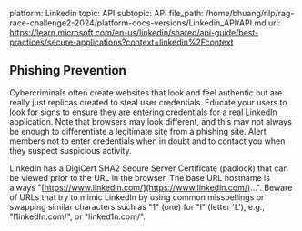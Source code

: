 platform: Linkedin
topic: API
subtopic: API
file_path: /home/bhuang/nlp/rag-race-challenge2-2024/platform-docs-versions/Linkedin_API/API.md
url: https://learn.microsoft.com/en-us/linkedin/shared/api-guide/best-practices/secure-applications?context=linkedin%2Fcontext

## Phishing Prevention

Cybercriminals often create websites that look and feel authentic but are really just replicas created to steal user credentials. Educate your users to look for signs to ensure they are entering credentials for a real LinkedIn application. Note that browsers may look different, and this may not always be enough to differentiate a legitimate site from a phishing site. Alert members not to enter credentials when in doubt and to contact you when they suspect suspicious activity.

LinkedIn has a DigiCert SHA2 Secure Server Certificate (padlock) that can be viewed prior to the URL in the browser. The base URL hostname is always "[https://www.linkedin.com/](https://www.linkedin.com/)...". Beware of URLs that try to mimic LinkedIn by using common misspellings or swapping similar characters such as "1" (one) for "l" (letter 'L'), e.g., "l1inkedIn.com/", or "linked1n.com/".